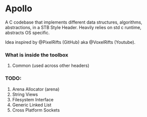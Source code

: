 # Apollo
A C codebase that implements different data structures, 
algorithms, abstractions, in a STB Style Header.
Heavily relies on std c runtime, abstracts OS specific.

Idea inspired by @PixelRifts (GitHub) aka @VoxelRifts (Youtube).

### What is inside the toolbox
1. Common (used across other headers)

### TODO:
1. Arena Allocator (arena)
1. String Views
2. Filesystem Interface
3. Generic Linked List
4. Cross Platform Sockets